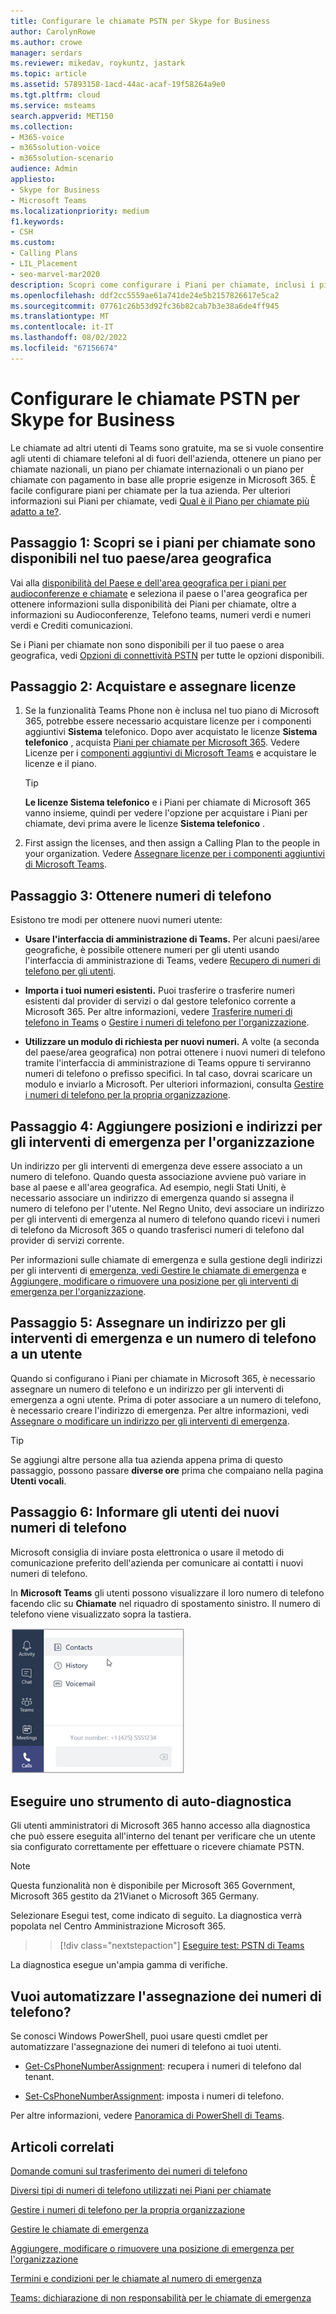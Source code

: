 ```yaml
---
title: Configurare le chiamate PSTN per Skype for Business
author: CarolynRowe
ms.author: crowe
manager: serdars
ms.reviewer: mikedav, roykuntz, jastark
ms.topic: article
ms.assetid: 57893158-1acd-44ac-acaf-19f58264a9e0
ms.tgt.pltfrm: cloud
ms.service: msteams
search.appverid: MET150
ms.collection:
- M365-voice
- m365solution-voice
- m365solution-scenario
audience: Admin
appliesto:
- Skype for Business
- Microsoft Teams
ms.localizationpriority: medium
f1.keywords:
- CSH
ms.custom:
- Calling Plans
- LIL_Placement
- seo-marvel-mar2020
description: Scopri come configurare i Piani per chiamate, inclusi i piani disponibili nella tua area geografica, acquistare & assegnare licenze, ottenere numeri di telefono e aggiungere indirizzi per gli interventi di emergenza & posizioni.
ms.openlocfilehash: ddf2cc5559ae61a741de24e5b2157826617e5ca2
ms.sourcegitcommit: 07761c26b53d92fc36b82cab7b3e38a6de4ff945
ms.translationtype: MT
ms.contentlocale: it-IT
ms.lasthandoff: 08/02/2022
ms.locfileid: "67156674"
---
```

# <a name="set-up-calling-plans"></a>Configurare le chiamate PSTN per Skype for Business

Le chiamate ad altri utenti di Teams sono gratuite, ma se si vuole consentire agli utenti di chiamare telefoni al di fuori dell'azienda, ottenere un piano per chiamate nazionali, un piano per chiamate internazionali o un piano per chiamate con pagamento in base alle proprie esigenze in Microsoft 365. È facile configurare piani per chiamate per la tua azienda.  Per ulteriori informazioni sui Piani per chiamate, vedi [Qual è il Piano per chiamate più adatto a te?](calling-plan-landing-page.md).

## <a name="step-1-find-out-if-calling-plans-are-available-in-your-countryregion"></a>Passaggio 1: Scopri se i piani per chiamate sono disponibili nel tuo paese/area geografica

Vai alla [disponibilità del Paese e dell'area geografica per i piani per audioconferenze e chiamate](country-and-region-availability-for-audio-conferencing-and-calling-plans/country-and-region-availability-for-audio-conferencing-and-calling-plans.md) e seleziona il paese o l'area geografica per ottenere informazioni sulla disponibilità dei Piani per chiamate, oltre a informazioni su Audioconferenze, Telefono teams, numeri verdi e numeri verdi e Crediti comunicazioni.

Se i Piani per chiamate non sono disponibili per il tuo paese o area geografica, vedi [Opzioni di connettività PSTN](pstn-connectivity.md) per tutte le opzioni disponibili.
  
## <a name="step-2-buy-and-assign-licenses"></a>Passaggio 2: Acquistare e assegnare licenze

1. Se la funzionalità Teams Phone non è inclusa nel tuo piano di Microsoft 365, potrebbe essere necessario acquistare licenze per i componenti aggiuntivi **Sistema** telefonico. Dopo aver acquistato le licenze **Sistema telefonico** , acquista [Piani per chiamate per Microsoft 365](calling-plans-for-office-365.md). Vedere Licenze per i [componenti aggiuntivi di Microsoft Teams](./teams-add-on-licensing/microsoft-teams-add-on-licensing.md) e acquistare le licenze e il piano.

    > [!TIP]
    > **Le licenze Sistema telefonico** e i Piani per chiamate di Microsoft 365 vanno insieme, quindi per vedere l'opzione per acquistare i Piani per chiamate, devi prima avere le licenze **Sistema telefonico** .
  
2. First assign the licenses, and then assign a Calling Plan to the people in your organization. Vedere [Assegnare licenze per i componenti aggiuntivi di Microsoft Teams](./teams-add-on-licensing/assign-teams-add-on-licenses.md).

## <a name="step-3-get-phone-numbers"></a>Passaggio 3: Ottenere numeri di telefono

Esistono tre modi per ottenere nuovi numeri utente:

- **Usare l'interfaccia di amministrazione di Teams.** Per alcuni paesi/aree geografiche, è possibile ottenere numeri per gli utenti usando l'interfaccia di amministrazione di Teams, vedere [Recupero di numeri di telefono per gli utenti](getting-phone-numbers-for-your-users.md).

- **Importa i tuoi numeri esistenti.** Puoi trasferire o trasferire numeri esistenti dal provider di servizi o dal gestore telefonico corrente a Microsoft 365. Per altre informazioni, vedere [Trasferire numeri di telefono in Teams](phone-number-calling-plans/transfer-phone-numbers-to-teams.md) o [Gestire i numeri di telefono per l'organizzazione](manage-phone-numbers-for-your-organization/manage-phone-numbers-for-your-organization.md).
  
- **Utilizzare un modulo di richiesta per nuovi numeri.** A volte (a seconda del paese/area geografica) non potrai ottenere i nuovi numeri di telefono tramite l'interfaccia di amministrazione di Teams oppure ti serviranno numeri di telefono o prefisso specifici. In tal caso, dovrai scaricare un modulo e inviarlo a Microsoft. Per ulteriori informazioni, consulta [Gestire i numeri di telefono per la propria organizzazione](manage-phone-numbers-for-your-organization/manage-phone-numbers-for-your-organization.md).

## <a name="step-4-add-emergency-addresses-and-locations-for-your-organization"></a>Passaggio 4: Aggiungere posizioni e indirizzi per gli interventi di emergenza per l'organizzazione
<a name="bkmk_add_addresses"> </a>

Un indirizzo per gli interventi di emergenza deve essere associato a un numero di telefono. Quando questa associazione avviene può variare in base al paese e all'area geografica. Ad esempio, negli Stati Uniti, è necessario associare un indirizzo di emergenza quando si assegna il numero di telefono per l'utente. Nel Regno Unito, devi associare un indirizzo per gli interventi di emergenza al numero di telefono quando ricevi i numeri di telefono da Microsoft 365 o quando trasferisci numeri di telefono dal provider di servizi corrente.

Per informazioni sulle chiamate di emergenza e sulla gestione degli indirizzi per gli interventi di [emergenza, vedi Gestire le chiamate di emergenza](what-are-emergency-locations-addresses-and-call-routing.md) e [Aggiungere, modificare o rimuovere una posizione per gli interventi di emergenza per l'organizzazione](add-change-remove-emergency-location-organization.md).

## <a name="step-5-assign-an-emergency-address-and-a-phone-number-to-a-user"></a>Passaggio 5: Assegnare un indirizzo per gli interventi di emergenza e un numero di telefono a un utente
<a name="bkmk_add_addresses"> </a>

Quando si configurano i Piani per chiamate in Microsoft 365, è necessario assegnare un numero di telefono e un indirizzo per gli interventi di emergenza a ogni utente. Prima di poter associare a un numero di telefono, è necessario creare l'indirizzo di emergenza. Per altre informazioni, vedi [Assegnare o modificare un indirizzo per gli interventi di emergenza](assign-change-emergency-location-user.md).

> [!TIP]
> Se aggiungi altre persone alla tua azienda appena prima di questo passaggio, possono passare **diverse ore** prima che compaiano nella pagina **Utenti vocali**.

## <a name="step-6-tell-your-users-about-their-new-phone-numbers"></a>Passaggio 6: Informare gli utenti dei nuovi numeri di telefono

Microsoft consiglia di inviare posta elettronica o usare il metodo di comunicazione preferito dell'azienda per comunicare ai contatti i nuovi numeri di telefono.

In **Microsoft Teams** gli utenti possono visualizzare il loro numero di telefono facendo clic su **Chiamate** nel riquadro di spostamento sinistro. Il numero di telefono viene visualizzato sopra la tastiera.

![Screenshot delle opzioni disponibili dopo aver fatto clic su Chiamate.](media/teams-phone-number.png)

## <a name="run-a-self-diagnostics-tool"></a>Eseguire uno strumento di auto-diagnostica

Gli utenti amministratori di Microsoft 365 hanno accesso alla diagnostica che può essere eseguita all'interno del tenant per verificare che un utente sia configurato correttamente per effettuare o ricevere chiamate PSTN.

> [!NOTE]
>Questa funzionalità non è disponibile per Microsoft 365 Government, Microsoft 365 gestito da 21Vianet o Microsoft 365 Germany.

Selezionare Esegui test, come indicato di seguito. La diagnostica verrà popolata nel Centro Amministrazione Microsoft 365.
>> [!div class="nextstepaction"]
>> [Eseguire test: PSTN di Teams](https://aka.ms/TeamsPSTNDiag)

La diagnostica esegue un'ampia gamma di verifiche.

## <a name="do-you-want-to-automate-assigning-phone-numbers"></a>Vuoi automatizzare l'assegnazione dei numeri di telefono?
<a name="bkmk_add_addresses"> </a>

Se conosci Windows PowerShell, puoi usare questi cmdlet per automatizzare l'assegnazione dei numeri di telefono ai tuoi utenti.
  
- [Get-CsPhoneNumberAssignment](/powershell/module/teams/Get-CsPhoneNumberAssignment): recupera i numeri di telefono dal tenant.

- [Set-CsPhoneNumberAssignment](/powershell/module/teams/Set-CsPhoneNumberAssignment): imposta i numeri di telefono.

Per altre informazioni, vedere [Panoramica di PowerShell di Teams](teams-powershell-overview.md).
  
## <a name="related-articles"></a>Articoli correlati

[Domande comuni sul trasferimento dei numeri di telefono](./phone-number-calling-plans/port-order-overview.md)

[Diversi tipi di numeri di telefono utilizzati nei Piani per chiamate](different-kinds-of-phone-numbers-used-for-calling-plans.md)

[Gestire i numeri di telefono per la propria organizzazione](manage-phone-numbers-for-your-organization/manage-phone-numbers-for-your-organization.md)

[Gestire le chiamate di emergenza](what-are-emergency-locations-addresses-and-call-routing.md)

[Aggiungere, modificare o rimuovere una posizione di emergenza per l'organizzazione](add-change-remove-emergency-location-organization.md)

[Termini e condizioni per le chiamate al numero di emergenza](emergency-calling-terms-and-conditions.md)

[Teams: dichiarazione di non responsabilità per le chiamate di emergenza](https://github.com/MicrosoftDocs/OfficeDocs-SkypeForBusiness/blob/live/Teams/downloads/emergency-calling/emergency-calling-label-(en-us)-(v.1.0).zip?raw=true)
